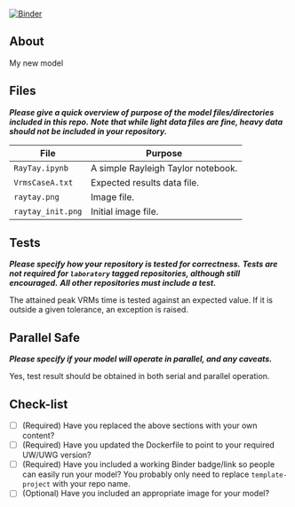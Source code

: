 
[![Binder](https://mybinder.org/badge_logo.svg)](https://mybinder.org/v2/gh/underworld-community/giordaniworkshoptest/master)

About
-----
My new model

Files
-----
**_Please give a quick overview of purpose of the model files/directories included in this repo._**
**_Note that while light data files are fine,  heavy data should not be included in your repository._**

File | Purpose
--- | ---
`RayTay.ipynb` | A simple Rayleigh Taylor notebook. 
`VrmsCaseA.txt`| Expected results data file. 
`raytay.png` | Image file.
`raytay_init.png` | Initial image file.

Tests
-----
**_Please specify how your repository is tested for correctness._**
**_Tests are not required for `laboratory` tagged repositories, although still encouraged._**
**_All other repositories must include a test._**

The attained peak VRMs time is tested against an expected value. If it is outside a given tolerance, an exception is raised.

Parallel Safe
-------------
**_Please specify if your model will operate in parallel, and any caveats._**

Yes, test result should be obtained in both serial and parallel operation.

Check-list
----------
- [ ] (Required) Have you replaced the above sections with your own content? 
- [ ] (Required) Have you updated the Dockerfile to point to your required UW/UWG version? 
- [ ] (Required) Have you included a working Binder badge/link so people can easily run your model?
                 You probably only need to replace `template-project` with your repo name. 
- [ ] (Optional) Have you included an appropriate image for your model? 
